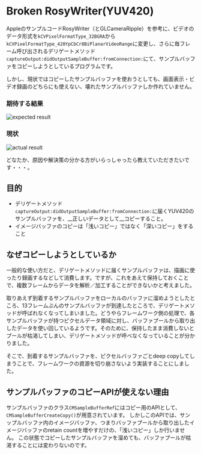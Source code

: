 # Broken RosyWriter(YUV420)

AppleのサンプルコードRosyWriter（とGLCameraRipple）を参考に、ビデオのデータ形式を`kCVPixelFormatType_32BGRA`から`kCVPixelFormatType_420YpCbCr8BiPlanarVideoRange`に変更し、さらに毎フレーム呼び出されるデリゲートメソッド`captureOutput:didOutputSampleBuffer:fromConnection:`にて、サンプルバッファをコピーしようとしているプログラムです。

しかし、現状ではコピーしたサンプルバッファを使おうとしても、画面表示・ビデオ録画のどちらにも使えない、壊れたサンプルバッファしか作れていません。

### 期待する結果

![expected result](https://github.com/katokichisoft/Broken-RosyWriter-YUV420/expect.png)

### 現状

![actual result](https://github.com/katokichisoft/Broken-RosyWriter-YUV420/result.png)

どなたか、原因や解決策の分かる方がいらっしゃったら教えていただきたいです・・・。

## 目的
- デリゲートメソッド`captureOutput:didOutputSampleBuffer:fromConnection:`に届くYUV420のサンプルバッファを、__正しいデータとして__コピーすること。
- イメージバッファのコピーは「浅いコピー」ではなく「深いコピー」をすること


## なぜコピーしようとしているか
一般的な使い方だと、デリゲートメソッドに届くサンプルバッファは、描画に使ったり録画するなどして消費します。ですが、これをあえて保持しておくことで、複数フレームからデータを解析／加工することができないかと考えました。

取りあえず到着するサンプルバッファをローカルのバッファに溜めようとしたところ、13フレームぶんのサンプルバッファが到達したところで、デリゲートメソッドが呼ばれなくなってしまいました。どうやらフレームワーク側の処理で、各サンプルバッファが持つピクセルデータ領域に対し、バッファプールから取り出したデータを使い回しているようです。そのために、保持したまま消費しないとプールが枯渇してしまい、デリゲートメソッドが呼べなくなっていることが分かりました。

そこで、到着するサンプルバッファを、ピクセルバッファごとdeep copyしてしまうことで、フレームワークの資源を切り崩さないよう実装することにしました。

## サンプルバッファのコピーAPIが使えない理由
サンプルバッファのクラス`CMSampleBufferRef`にはコピー用のAPIとして、`CMSampleBufferCreateCopy()`が用意されています。
しかしこのAPIでは、サンップルバッファ内のイメージバッファ、つまりバッファプールから取り出したイメージバッファのretain countを増やすだけの、「浅いコピー」しか行いません。
この状態でコピーしたサンプルバッファを溜めても、バッファプールが枯渇することには変わりないのです。